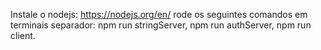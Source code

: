Instale o nodejs: https://nodejs.org/en/
rode os seguintes comandos em terminais separador:
npm run stringServer,
npm run authServer,
npm run client.

